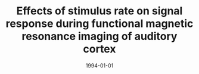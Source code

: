 ---
title: "Effects of stimulus rate on signal response during functional magnetic resonance imaging of auditory cortex"
date: 1994-01-01
authors_string: J. Binder, S. Rao, T. Hammeke, J. Frost, Peter Bandettini, J. Hyde
authors:
   - J. Binder
   - S. Rao
   - T. Hammeke
   - J. Frost
   - Peter Bandettini
   - J. Hyde
author_ids:
   - patrick_frost-bellgowan
   - peter_bandettini
journal: 'Cognitive Brain Research'
volume: 2
issue: 
pages: 31-38
book_title: ''
publisher: ''
abstract: ""
project_id: 
paper_url: 
doi: 
data_loc: ''
code_loc: ''
file: '/assets/publications//assets/publications/'
file_name: '/assets/publications/'
type: journal_article
pub_str: ' (1994) Cognitive Brain Research 2: 31-38'
layout: publication 
---